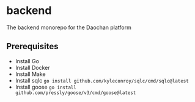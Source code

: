 # backend

The backend monorepo for the Daochan platform

## Prerequisites

- Install Go
- Install Docker
- Install Make
- Install sqlc `go install github.com/kyleconroy/sqlc/cmd/sqlc@latest`
- Install goose `go install github.com/pressly/goose/v3/cmd/goose@latest`
